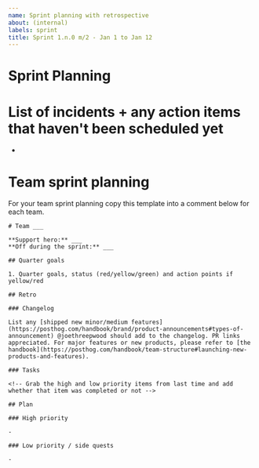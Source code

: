 ```yaml
---
name: Sprint planning with retrospective
about: (internal)
labels: sprint
title: Sprint 1.n.0 m/2 - Jan 1 to Jan 12
---
```


# Sprint Planning

# List of incidents + any action items that haven't been scheduled yet

- 

# Team sprint planning

For your team sprint planning copy this template into a comment below for each team.

```
# Team ___

**Support hero:** ___
**Off during the sprint:** ___

## Quarter goals

1. Quarter goals, status (red/yellow/green) and action points if yellow/red

## Retro

### Changelog

List any [shipped new minor/medium features](https://posthog.com/handbook/brand/product-announcements#types-of-announcement) @joethreepwood should add to the changelog. PR links appreciated. For major features or new products, please refer to [the handbook](https://posthog.com/handbook/team-structure#launching-new-products-and-features). 

### Tasks

<!-- Grab the high and low priority items from last time and add whether that item was completed or not -->

## Plan

### High priority

-

### Low priority / side quests

-

```
